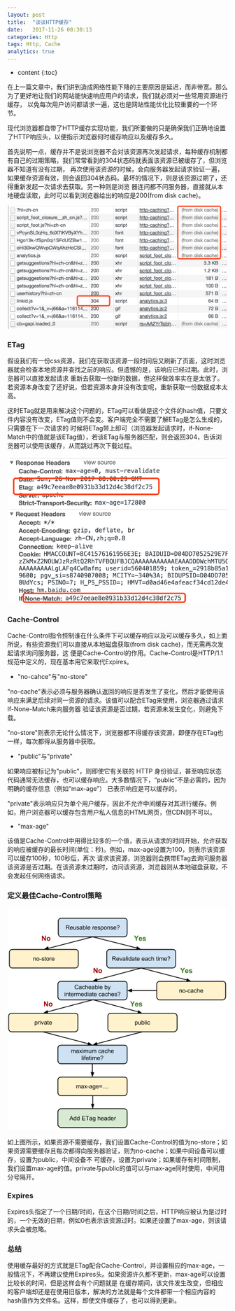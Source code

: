 ```yaml
---
layout: post
title:  "谈谈HTTP缓存"
date:   2017-11-26 08:30:13
categories: Http
tags: Http, Cache
analytics: true
---
```


* content
{:toc}

在上一篇文章中，我们讲到造成网络性能下降的主要原因是延迟，而非带宽。那么为了更好地让我们的网站能快速响应用户的请求，我们就必须对一些常用资源进行缓存，
以免每次用户访问都请求一遍，这也是网站性能优化比较重要的一个环节。

现代浏览器都自带了HTTP缓存实现功能，我们所要做的只是确保我们正确地设置了HTTP响应头，以便指示浏览器何时缓存响应以及缓存多久。

首先说明一点，缓存并不是说浏览器不会对该资源再次发起请求，每种缓存机制都有自己的过期策略，我们常常看到的304状态码就表面该资源已被缓存了，但浏览器不知道有没有过期，
再次使用该资源的时候，会向服务器发起请求验证一遍，如果缓存资源有效，则会返回304状态码。最坏的情况下，则是该资源过期了，还得重新发起一次请求去获取。另一种则是浏览
器连问都不问服务器，直接就从本地硬盘读取，此时可以看到浏览器给出的响应是200(from disk cache)。

![status](/img/http-cache/status.png)

### ETag

假设我们有一份css资源，我们在获取该资源一段时间后又刷新了页面，这时浏览器就会检查本地资源并查找之前的响应。但遗憾的是，该响应已经过期。此时，浏览器可以直接发起请求
重新去获取一份新的数据，但这样做效率实在是太低了。若资源本身改变了还好说，但若资源本身并没有改变呢，重新获取一份数据成本太高。

这时ETag就是用来解决这个问题的，ETag可以看做是这个文件的hash值，只要文件内容没有改变，ETag值则不会变。客户端完全不需要了解ETag是怎么生成的，只需要在下一次请求的
时候将ETag带上即可（浏览器发起请求时，if-None-Match中的值就是该ETag值），若该ETag与服务器匹配，则会返回304，告诉浏览器可以使用该缓存，从而跳过再次下载过程。

![etag](/img/http-cache/etag.png)


### Cache-Control

Cache-Control指令控制谁在什么条件下可以缓存响应以及可以缓存多久，如上面所说，有些资源我们可以直接从本地磁盘获取(from disk cache)，而无需再次发起请求询问服务器，这
便是Cache-Control的作用。Cache-Control是HTTP/1.1规范中定义的，现在基本用它来取代Expires。

* "no-cahce"与"no-store"

"no-cache"表示必须与服务器确认返回的响应是否发生了变化，然后才能使用该响应来满足后续对同一资源的请求。该值可以配合ETag来使用，浏览器通过请求If-None-Match来向服务器
验证该资源是否过期，若资源未发生变化，则避免下载。

"no-store"则表示无论什么情况下，浏览器都不得缓存该资源，即便存在ETag也一样，每次都得从服务器中获取。

* "public"与"private"

如果响应被标记为"public"，则即使它有关联的 HTTP 身份验证，甚至响应状态代码通常无法缓存，也可以缓存响应。大多数情况下，“public”不是必需的，因为明确的缓存信息（例如“max-age”）
已表示响应是可以缓存的。
    
"private"表示响应只为单个用户缓存，因此不允许中间缓存对其进行缓存。例如，用户浏览器可以缓存包含用户私人信息的HTML网页，但CDN则不可以。

* "max-age"

该值是Cache-Control中用得比较多的一个值，表示从请求的时间开始，允许获取的响应被缓存的最长时间(单位：秒)。例如，max-age设置为100，则表示该资源可以缓存100秒，100秒后，再次
请求该资源，浏览器则会携带ETag去询问服务器该资源是否过期。在该资源未过期时，访问该资源，浏览器则从本地磁盘获取，不会发起任何网络请求。

### 定义最佳Cache-Control策略

![cache-control](/img/http-cache/cache-control.png)

如上图所示，如果资源不需要缓存，我们设置Cache-Control的值为no-store；如果资源需要缓存且每次都得向服务器验证，则为no-cache；如果中间设备可以缓存，设置为public，中间设备不
可缓存，设置为private；如果缓存有时间限制，我们设置max-age的值。private与public的值可以与max-age同时使用，中间用分号隔开。

### Expires

Expires头指定了一个日期/时间，在这个日期/时间之后，HTTP响应被认为是过时的，一个无效的日期，例如0也表示该资源过时。如果还设置了max-age，则该请求头会被忽略。


### 总结

使用缓存最好的方式就是ETag配合Cache-Control，并设置相应的max-age，一般情况下，不再建议使用Expires头。如果资源许久都不更新，max-age可以设置比较长的时间，但是这样会有个问题就是
在缓存期间，该文件发生改变，但相应的客户端却还是在使用旧版本，解决的方法就是每个文件都带一个相应内容的hash值作为文件名。这样，即使文件缓存了，也可以得到更新。
